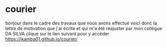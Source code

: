 # courier
bonjour dans le cadre des travaux que nous avons effectué  voici donc la lettre de motivation
que j'ai écrite et qui m'a été réajuster par mon collègue DA SILVA  clique sur le lien suivant
pour y accéder https://ikamba01.github.io/courier/
